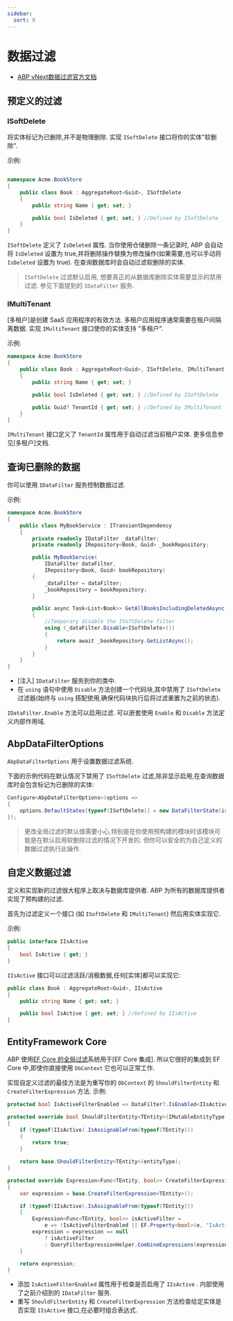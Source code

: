 ```yaml
---
sidebar:
  sort: 9
---
```


# 数据过滤
- [ABP vNext数据过滤官方文档](https://abp.io/docs/latest/framework/infrastructure/data-filtering)

## 预定义的过滤

### ISoftDelete

将实体标记为已删除,并不是物理删除. 实现 `ISoftDelete` 接口将你的实体"软删除".

示例:

```csharp

namespace Acme.BookStore
{
    public class Book : AggregateRoot<Guid>, ISoftDelete
    {
        public string Name { get; set; }

        public bool IsDeleted { get; set; } //Defined by ISoftDelete
    }
}
```

`ISoftDelete` 定义了 `IsDeleted` 属性. 当你使用仓储删除一条记录时, ABP 会自动将 `IsDeleted` 设置为 true,并将删除操作替换为修改操作(如果需要,也可以手动将 `IsDeleted` 设置为 true). 在查询数据库时会自动过滤软删除的实体.

> `ISoftDelete` 过滤默认启用, 想要真正的从数据库删除实体需要显示的禁用过滤. 参见下面提到的 `IDataFilter` 服务.

### IMultiTenant

[多租户]是创建 SaaS 应用程序的有效方法. 多租户应用程序通常需要在租户间隔离数据. 实现 `IMultiTenant` 接口使你的实体支持 "多租户".

示例:

```csharp
namespace Acme.BookStore
{
    public class Book : AggregateRoot<Guid>, ISoftDelete, IMultiTenant
    {
        public string Name { get; set; }

        public bool IsDeleted { get; set; } //Defined by ISoftDelete

        public Guid? TenantId { get; set; } //Defined by IMultiTenant
    }
}
```

`IMultiTenant` 接口定义了 `TenantId` 属性用于自动过滤当前租户实体. 更多信息参见[多租户]文档.

## 查询已删除的数据

你可以使用 `IDataFilter` 服务控制数据过滤.

示例:

```csharp
namespace Acme.BookStore
{
    public class MyBookService : ITransientDependency
    {
        private readonly IDataFilter _dataFilter;
        private readonly IRepository<Book, Guid> _bookRepository;

        public MyBookService(
            IDataFilter dataFilter,
            IRepository<Book, Guid> bookRepository)
        {
            _dataFilter = dataFilter;
            _bookRepository = bookRepository;
        }

        public async Task<List<Book>> GetAllBooksIncludingDeletedAsync()
        {
            //Temporary disable the ISoftDelete filter
            using (_dataFilter.Disable<ISoftDelete>())
            {
                return await _bookRepository.GetListAsync();
            }
        }
    }
}
```

- [注入] `IDataFilter` 服务到你的类中.
- 在 `using` 语句中使用 `Disable` 方法创建一个代码块,其中禁用了 `ISoftDelete` 过滤器(始终与 `using` 搭配使用,确保代码块执行后将过滤重置为之前的状态).

`IDataFilter.Enable` 方法可以启用过滤. 可以嵌套使用 `Enable` 和 `Disable` 方法定义内部作用域.

## AbpDataFilterOptions

`AbpDataFilterOptions` 用于设置数据过滤系统.

下面的示例代码在默认情况下禁用了 `ISoftDelete` 过滤,除非显示启用,在查询数据库时会包含标记为已删除的实体:

```csharp
Configure<AbpDataFilterOptions>(options =>
{
    options.DefaultStates[typeof(ISoftDelete)] = new DataFilterState(isEnabled: false);
});
```

> 更改全局过滤的默认值需要小心,特别是在你使用预构建的模块时该模块可能是在默认启用软删除过滤的情况下开发的. 但你可以安全的为自己定义的数据过滤执行此操作.

## 自定义数据过滤

定义和实现新的过滤很大程序上取决与数据库提供者. ABP 为所有的数据库提供者实现了预构建的过滤.

首先为过滤定义一个接口 (如 `ISoftDelete` 和 `IMultiTenant`) 然后用实体实现它.

示例:

```csharp
public interface IIsActive
{
    bool IsActive { get; }
}
```

`IIsActive` 接口可以过滤活跃/消极数据,任何[实体]都可以实现它:

```csharp
public class Book : AggregateRoot<Guid>, IIsActive
{
    public string Name { get; set; }

    public bool IsActive { get; set; } //Defined by IIsActive
}
```

## EntityFramework Core

ABP 使用[EF Core 的全局过滤](https://docs.microsoft.com/en-us/ef/core/querying/filters)系统用于[EF Core 集成]. 所以它很好的集成到 EF Core 中,即使你直接使用 `DbContext` 它也可以正常工作.

实现自定义过滤的最佳方法是为重写你的 `DbContext` 的 `ShouldFilterEntity` 和 `CreateFilterExpression` 方法. 示例:

```csharp
protected bool IsActiveFilterEnabled => DataFilter?.IsEnabled<IIsActive>() ?? false;

protected override bool ShouldFilterEntity<TEntity>(IMutableEntityType entityType)
{
    if (typeof(IIsActive).IsAssignableFrom(typeof(TEntity)))
    {
        return true;
    }

    return base.ShouldFilterEntity<TEntity>(entityType);
}

protected override Expression<Func<TEntity, bool>> CreateFilterExpression<TEntity>()
{
    var expression = base.CreateFilterExpression<TEntity>();

    if (typeof(IIsActive).IsAssignableFrom(typeof(TEntity)))
    {
        Expression<Func<TEntity, bool>> isActiveFilter =
            e => !IsActiveFilterEnabled || EF.Property<bool>(e, "IsActive");
        expression = expression == null
            ? isActiveFilter
            : QueryFilterExpressionHelper.CombineExpressions(expression, isActiveFilter);
    }

    return expression;
}
```

- 添加 `IsActiveFilterEnabled` 属性用于检查是否启用了 `IIsActive` . 内部使用了之前介绍到的 `IDataFilter` 服务.
- 重写 `ShouldFilterEntity` 和 `CreateFilterExpression` 方法检查给定实体是否实现 `IIsActive` 接口,在必要时组合表达式.
